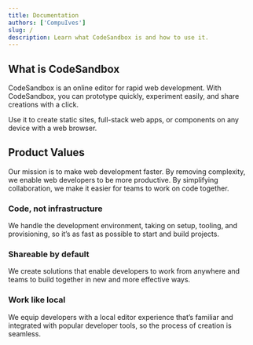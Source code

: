 ```yaml
---
title: Documentation
authors: ['CompuIves']
slug: /
description: Learn what CodeSandbox is and how to use it.
---
```


<div style={{height:478,width:'100%',background:'#0971F1', borderRadius: '6px'}}>
</div>

## What is CodeSandbox

CodeSandbox is an online editor for rapid web development. With CodeSandbox, you
can prototype quickly, experiment easily, and share creations with a click.

Use it to create static sites, full-stack web apps, or components on any device
with a web browser.

## Product Values

Our mission is to make web development faster. By removing complexity, we enable
web developers to be more productive. By simplifying collaboration, we make it
easier for teams to work on code together.

### Code, not infrastructure

We handle the development environment, taking on setup, tooling, and
provisioning, so it’s as fast as possible to start and build projects.

### Shareable by default

We create solutions that enable developers to work from anywhere and teams to
build together in new and more effective ways.

### Work like local

We equip developers with a local editor experience that’s familiar and
integrated with popular developer tools, so the process of creation is seamless.
